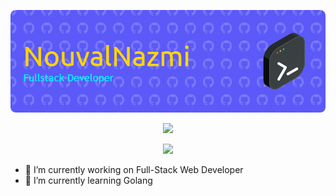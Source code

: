<p align="center">
  <img src="github-header-image.png" width="1000">
</p>

<p align="center">
   <img src="https://readme-typing-svg.herokuapp.com/?lines=Full+Stack+Developer;Software+Engineer;Mobile+Developer;First,+solve+the+problem.+Then,+write+the+code.&font=Fira+Code&center=true&width=440&height=45&color=60a5fa&vCenter=true&size=22">
</p>

<p align="center">
  <img src="https://user-images.githubusercontent.com/74038190/225813708-98b745f2-7d22-48cf-9150-083f1b00d6c9.gif" width="700">
</p>




- 🔭 I’m currently working on Full-Stack Web Developer
- 🌱 I’m currently learning Golang



